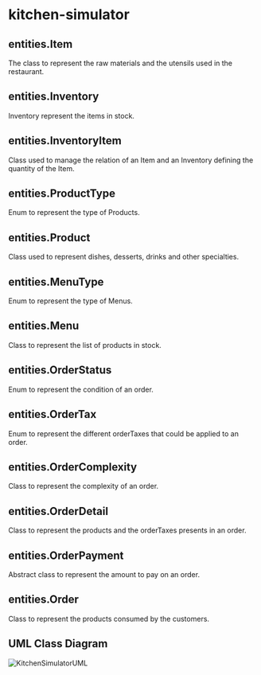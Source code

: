 # kitchen-simulator

## entities.Item
The class to represent the raw materials and the utensils used in the restaurant.

## entities.Inventory
Inventory represent the items in stock.

## entities.InventoryItem
Class used to manage the relation of an Item and an Inventory defining the quantity of the Item.

## entities.ProductType
Enum to represent the type of Products.

## entities.Product
Class used to represent dishes, desserts, drinks and other specialties.

## entities.MenuType
Enum to represent the type of Menus.

## entities.Menu
Class to represent the list of products in stock.

## entities.OrderStatus
Enum to represent the condition of an order.

## entities.OrderTax
Enum to represent the different orderTaxes that could be applied to an order.

## entities.OrderComplexity
Class to represent the complexity of an order.

## entities.OrderDetail
Class to represent the products and the orderTaxes presents in an order.

## entities.OrderPayment
Abstract class to represent the amount to pay on an order.

## entities.Order
Class to represent the products consumed by the customers.

## UML Class Diagram
![KitchenSimulatorUML](https://user-images.githubusercontent.com/12875895/162295875-7390adb2-fb07-405a-8fc7-223d6630d924.jpg)

